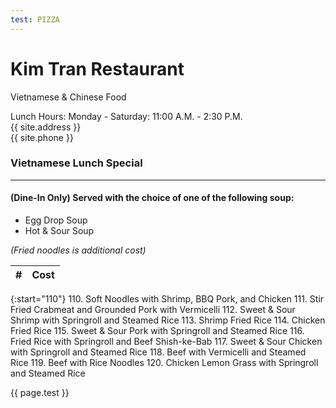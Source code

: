 ```yaml
---
test: PIZZA
---
```


# Kim Tran Restaurant
Vietnamese & Chinese Food

Lunch Hours: Monday - Saturday: 11:00 A.M. - 2:30 P.M.
\
{{ site.address }}
\
{{ site.phone }}

### Vietnamese Lunch Special
---
#### (Dine-In Only) Served with the choice of one of the following soup:
- Egg Drop Soup
- Hot & Sour Soup

_(Fried noodles is additional cost)_

|#|Cost|
|:-|:-|

{:start="110"}
110. Soft Noodles with Shrimp, BBQ Pork, and Chicken
111. Stir Fried Crabmeat and Grounded Pork with Vermicelli
112. Sweet & Sour Shrimp with Springroll and Steamed Rice
113. Shrimp Fried Rice
114. Chicken Fried Rice
115. Sweet & Sour Pork with Springroll and Steamed Rice
116. Fried Rice with Springroll and Beef Shish-ke-Bab
117. Sweet & Sour Chicken with Springroll and Steamed Rice
118. Beef with Vermicelli and Steamed Rice
119. Beef with Rice Noodles
120. Chicken Lemon Grass with Springroll and Steamed Rice

{{ page.test }}
